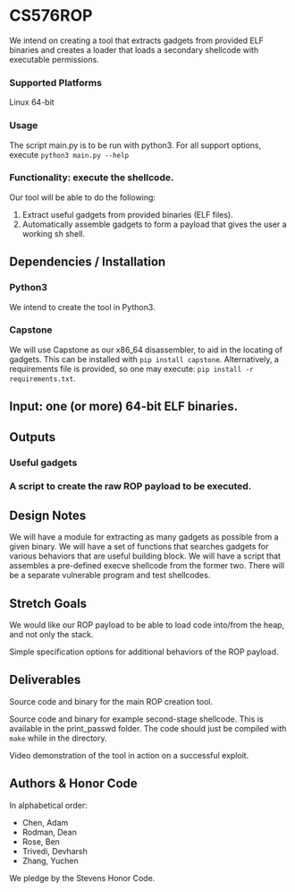 # CS576ROP

We intend on creating a tool that extracts gadgets from provided ELF binaries and creates a loader that loads a secondary shellcode with executable permissions.

### Supported Platforms
Linux 64-bit

### Usage
The script main.py is to be run with python3.
For all support options, execute
`python3 main.py --help`

### Functionality: execute the shellcode.

Our tool will be able to do the following:
1) Extract useful gadgets from provided binaries (ELF files).
2) Automatically assemble gadgets to form a payload that gives the user a working sh shell.

## Dependencies / Installation

### Python3
We intend to create the tool in Python3.

### Capstone
We will use Capstone as our x86_64 disassembler, to aid in the locating of gadgets.
This can be installed with `pip install capstone`.
Alternatively, a requirements file is provided, so one may execute:
`pip install -r requirements.txt`.

## Input: one (or more) 64-bit ELF binaries.

## Outputs

### Useful gadgets

### A script to create the raw ROP payload to be executed.

## Design Notes

We will have a module for extracting as many gadgets as possible from a given binary.
We will have a set of functions that searches gadgets for various behaviors that are useful building block.
We will have a script that assembles a pre-defined execve shellcode from the former two.
There will be a separate vulnerable program and test shellcodes.

## Stretch Goals

We would like our ROP payload to be able to load code into/from the heap, and not only the stack.

Simple specification options for additional behaviors of the ROP payload.

## Deliverables

Source code and binary for the main ROP creation tool.

Source code and binary for example second-stage shellcode.
This is available in the print_passwd folder.
The code should just be compiled with `make` while in the directory.

Video demonstration of the tool in action on a successful exploit.


## Authors & Honor Code
In alphabetical order:
 - Chen, Adam
 - Rodman, Dean
 - Rose, Ben
 - Trivedi, Devharsh
 - Zhang, Yuchen

We pledge by the Stevens Honor Code.
